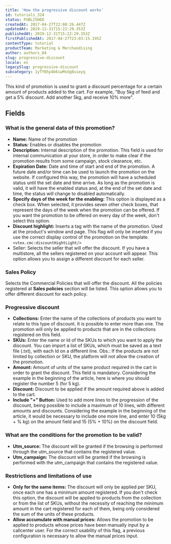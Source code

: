 ```yaml
---
title: 'How the progressive discount works'
id: tutorials_324
status: PUBLISHED
createdAt: 2017-04-27T22:08:26.447Z
updatedAt: 2019-12-31T15:22:29.353Z
publishedAt: 2019-12-31T15:22:29.353Z
firstPublishedAt: 2017-04-27T23:03:15.195Z
contentType: tutorial
productTeam: Marketing & Merchandising
author: authors_84
slug: progressive-discount
locale: en
legacySlug: progressive-discount
subcategory: 1yTYB5p4b6iwMsUg8uieyq
---
```


This kind of promotion is used to grant a discount percentage for a certain amount of products added to the cart. For example, "Buy 5kg of feed and get a 5% discount. Add another 5kg, and receive 10% more".

## Fields

### What is the general data of this promotion?

- **Name:** Name of the promotion
- **Status:** Enables or disables the promotion
- **Description:** Internal description of the promotion. This field is used for internal communication at your store, in order to make clear if the promotion results from some campaign, stock clearance, etc.
- **Expiration Date:** Date and time of start and end of the promotion. A future date and/or time can be used to launch the promotion on the website. If configured this way, the promotion will have a scheduled status until the set date and time arrive. As long as the promotion is valid, it will have the enabled status and, at the end of the set date and time, the status will change to disabled automatically.
- **Specify days of the week for the enabling:** This option is displayed as a check box. When selected, it provides seven other check boxes, that represent the days of the week when the promotion can be offered. If you want the promotion to be offered on every day of the week, don't select this option.
- **Discount highlight:** Inserts a tag with the name of the promotion. Used at the product's window and page. This flag will only be inserted if you use the correct display control of the promotion on the template. `<vtex.cmc:discountHightLight/>`
- Seller: Selects the seller that will offer the discount. If you have a multistore, all the sellers registered on your account will appear. This option allows you to assign a different discount for each seller.

### Sales Policy

Selects the Commercial Policies that will offer the discount. All the policies registered at **Sales policies** section will be listed. This option allows you to offer different discount for each policy.

### Progressive discount

- **Collections:** Enter the name of the collections of products you want to relate to this type of discount. It is possible to enter more than one. The promotion will only be applied to products that are in the collections registered on this field.
- **SKUs:** Enter the name or Id of the SKUs to which you want to apply the discount. You can import a list of SKUs, which must be saved as a text file (.txt), with each Id on a different line. Obs.: If the products are not limited by collection or SKU, the platform will not allow the creation of the promotion.
- **Amount:** Amount of units of the same product required in the cart in order to grant the discount. This field is mandatory. Considering the example in the beginning of the article, here is where you should register the number 5 (for 5 kg).
- **Discount:** Discount to be applied if the amount required above is added to the cart.
- **Include "+" Button:** Used to add more lines to the progression of the discount, being possible to include a maximum of 10 lines, with different amounts and discounts. Considering the example in the beginning of the article, it would be necessary to include one more line, and enter 10 (5kg + % kg) on the amount field and 15 (5% + 10%) on the discount field.

### What are the conditions for the promotion to be valid?

- **Utm_source:** The discount will be granted if the browsing is performed through the utm_source that contains the registered value.
- **Utm_campaign:** The discount will be granted if the browsing is performed with the utm_campaign that contains the registered value.

### Restrictions and limitations of use

- **Only for the same items:** The discount will only be applied per SKU, once each one has a minimum amount registered. If you don't check this option, the discount will be applied to products from the collection or from the list of SKUs, without the necessity of reaching the minimum amount in the cart registered for each of them, being only considered the sum of the units of these products.
- **Allow accumulate with manual prices:** Allows the promotion to be applied to products whose prices have been manually input by a callcenter user. For the correct usability of this flag, a previous configuration is necessary to allow the manual prices input.
